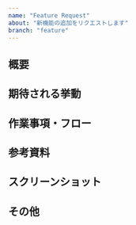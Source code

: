 ```yaml
---
name: "Feature Request"
about: "新機能の追加をリクエストします"
branch: "feature"
---
```


## 概要

## 期待される挙動

## 作業事項・フロー

## 参考資料

## スクリーンショット

## その他
